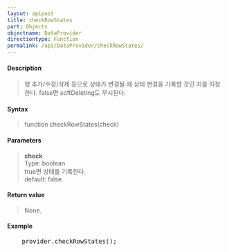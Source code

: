 ```yaml
---
layout: apipost
title: checkRowStates
part: Objects
objectname: DataProvider
directiontype: Function
permalink: /api/DataProvider/checkRowStates/
---
```


#### Description

> 행 추가/수정/삭제 등으로 상태가 변경될 때 상태 변경을 기록할 것인 지를 지정한다. false면 softDeleting도 무시된다.

#### Syntax

> function checkRowStates(check)

#### Parameters

> **check**  
> Type: boolean  
> true면 상태를 기록한다.  
> default: false  

#### Return value

> None.

#### Example

<pre class="prettyprint">
    provider.checkRowStates();
</pre>